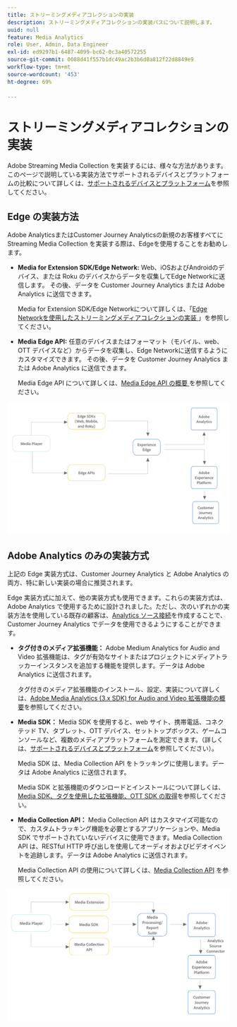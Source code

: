 ```yaml
---
title: ストリーミングメディアコレクションの実装
description: ストリーミングメディアコレクションの実装パスについて説明します。
uuid: null
feature: Media Analytics
role: User, Admin, Data Engineer
exl-id: ed9297b1-6487-4099-bc62-0c3a40572255
source-git-commit: 0088d41f557b1dc49ac2b3b6d0a812f22d8849e9
workflow-type: tm+mt
source-wordcount: '453'
ht-degree: 69%

---
```


# ストリーミングメディアコレクションの実装

Adobe Streaming Media Collection を実装するには、様々な方法があります。 このページで説明している実装方法でサポートされるデバイスとプラットフォームの比較について詳しくは、[サポートされるデバイスとプラットフォーム](/help/getting-started/supported-devices.md)を参照してください。

## Edge の実装方法

Adobe AnalyticsまたはCustomer Journey Analyticsの新規のお客様すべてに Streaming Media Collection を実装する際は、Edgeを使用することをお勧めします。

* **Media for Extension SDK/Edge Network:** Web、iOSおよびAndroidのデバイス、または Roku のデバイスからデータを収集してEdge Networkに送信します。 その後、データを Customer Journey Analytics または Adobe Analytics に送信できます。

  Media for Extension SDK/Edge Networkについて詳しくは、「[Edge Networkを使用したストリーミングメディアコレクションの実装 ](/help/implementation/edge/implementation-edge.md)」を参照してください。

* **Media Edge API:** 任意のデバイスまたはフォーマット（モバイル、web、OTT デバイスなど）からデータを収集し、Edge Networkに送信するようにカスタマイズできます。 その後、データを Customer Journey Analytics または Adobe Analytics に送信できます。

  Media Edge API について詳しくは、[Media Edge API の概要 ](https://developer.adobe.com/cja-apis/docs/endpoints/media-edge/) を参照してください。

![CJA ワークフロー](assets/streaming-media-edge.png)

## Adobe Analytics のみの実装方式

上記の Edge 実装方式は、Customer Journey Analytics と Adobe Analytics の両方、特に新しい実装の場合に推奨されます。

Edge 実装方式に加えて、他の実装方式も使用できます。これらの実装方式は、Adobe Analytics で使用するために設計されました。ただし、次のいずれかの実装方法を使用している既存の顧客は、[Analytics ソース接続](https://experienceleague.adobe.com/docs/experience-platform/sources/ui-tutorials/create/adobe-applications/analytics.html?lang=ja)を作成することで、Customer Journey Analytics でデータを使用できるようにすることができます。

* **タグ付きのメディア拡張機能：** Adobe Medium Analytics for Audio and Video 拡張機能は、タグが有効なサイトまたはプロジェクトにメディアトラッカーインスタンスを追加する機能を提供します。データは Adobe Analytics に送信されます。

  タグ付きのメディア拡張機能のインストール、設定、実装について詳しくは、[Adobe Media Analytics (3.x SDK) for Audio and Video 拡張機能の概要](https://experienceleague.adobe.com/docs/experience-platform/tags/extensions/client/media-analytics-3x/overview.html?lang=ja)を参照してください。

* **Media SDK：** Media SDK を使用すると、web サイト、携帯電話、コネクテッド TV、タブレット、OTT デバイス、セットトップボックス、ゲームコンソールなど、複数のメディアプラットフォームを測定できます。（詳しくは、[サポートされるデバイスとプラットフォーム](/help/getting-started/supported-devices.md)を参照してください）。

  Media SDK は、Media Collection API をトラッキングに使用します。データは Adobe Analytics に送信されます。

  Media SDK と拡張機能のダウンロードとインストールについて詳しくは、[Media SDK、タグを使用した拡張機能、OTT SDK の取得](/help/getting-started/download-sdks.md)を参照してください。

* **Media Collection API：** Media Collection API はカスタマイズ可能なので、カスタムトラッキング機能を必要とするアプリケーションや、Media SDK でサポートされていないデバイスに使用できます。Media Collection API は、RESTful HTTP 呼び出しを使用してオーディオおよびビデオイベントを追跡します。データは Adobe Analytics に送信されます。

  Media Collection API の使用について詳しくは、[Media Collection API](media-collection-api/mc-api-overview.md) を参照してください。


![Analytics ワークフロー](assets/analytics-implementation.png)

<!--
(Not sure if we need the following paragraph and graphic. Paragraph is somewhat redundant with the intro paragraph of this article)
Choose the implementation method depending on the supported platforms. Some players are not supported by the Media SDKs or the Adobe Experience Platform Media Extensions. The Media Collection APIs provide a way to support those players. For information on supported devices, see [Supported devices and platforms](/help/getting-started/supported-devices.md).

![Media Flow](media-sdk/assets/choose-media-flow2.png)
-->
